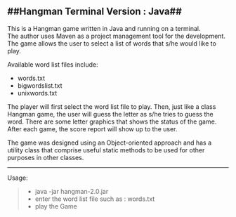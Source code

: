 ##Hangman Terminal Version : Java##
---
This is a Hangman game written in Java and running on a terminal.  
The author uses Maven as a project management tool for the development.  
The game allows the user to select a list of words that s/he would like to play.  

Available word list files include:

* words.txt
* bigwordslist.txt
* unixwords.txt
 
The player will first select the word list file to play.  Then, just like a class Hangman game, the user will guess the letter as s/he tries to guess the word.  There are some letter graphics that shows the status of the game.  After each game, the score report will show up to the user. 

The game was designed using an Object-oriented approach and has a utility class that comprise useful static methods to be used for other purposes in other classes.

---
Usage:
> * java -jar hangman-2.0.jar
> * enter the word list file such as : words.txt
> * play the Game
